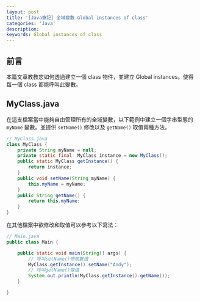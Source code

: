 ```yaml
---
layout: post
title: '[Java筆記] 全域變數 Global instances of class'
categories: 'Java'
description:
keywords: Global instances of class
---
```


## 前言
本篇文章教教您如何透過建立一個 class 物件，並建立 Global instances。使得每一個 class 都能呼叫此變數。

## MyClass.java
在這支檔案當中能夠自由管理所有的全域變數，以下範例中建立一個字串型態的 `myName` 變數。並提供 `setName()` 修改以及 `getName()` 取值兩種方法。

```java
// MyClass.java
class MyClass {
    private String myName = null;
    private static final  MyClass instance = new MyClass();
    public static MyClass getInstance() {
        return instance;
    }
    public void setName(String myName) {
        this.myName = myName;
    }
    public String getName() {
        return this.myName;
    }
}
```

在其他檔案中欲修改和取值可以參考以下寫法：

```java
// Main.java
public class Main {

	public static void main(String[] args) {
        // 呼叫setName()修改數值
		MyClass.getInstance().setName("Andy");
        // 呼叫getName()取值
        System.out.println(MyClass.getInstance().getName());
	}

}
```
